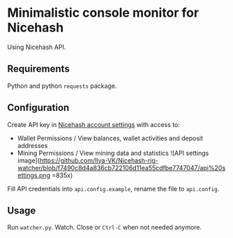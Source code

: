 # Minimalistic console monitor for Nicehash
Using Nicehash API.
## Requirements
Python and python `requests` package.
## Configuration
Create API key in [Nicehash account settings](https://www.nicehash.com/my/settings/keys) with access to:
* Wallet Permissions / View balances, wallet activities and deposit addresses
* Mining Permissions / View mining data and statistics
![API settings image](https://github.com/Ilya-VK/Nicehash-rig-watcher/blob/f7490c8d4a836cb722106d11ea55cdfbe7747047/api%20settings.png =835x)

Fill API credentials into `api.config.example`, rename the file to `api.config`.
## Usage
 Run `watcher.py`. Watch. Close or `Ctrl-C` when not needed anymore.
